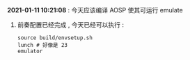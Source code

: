 
**2021-01-11 10:21:08** : 今天应该编译 AOSP 使其可运行 emulate 
1. 前奏配置已经完成 , 今天已经可以执行 : 
    ```
    source build/envsetup.sh
    lunch # 好像是 23
    emulator
    ```

